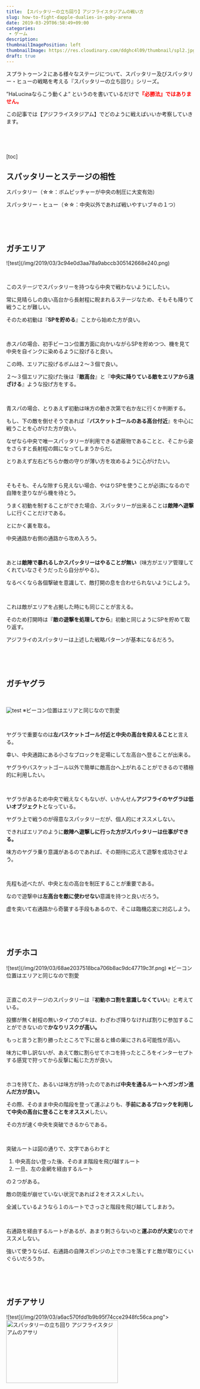 ```yaml
---
title: 【スパッタリーの立ち回り】アジフライスタジアムの戦い方
slug: how-to-fight-dapple-dualies-in-goby-arena
date: 2019-03-29T06:58:49+09:00
categories: 
 - ゲーム
description: 
thumbnailImagePosition: left
thumbnailImage: https://res.cloudinary.com/ddghc4l09/thumbnail/spl2.jpg
draft: true
---
```

<!--more-->

スプラトゥーン２にある様々なステージについて、スパッタリー及びスパッタリー・ヒューの戦略を考える『スパッタリーの立ち回り』シリーズ。

”HaLucinaならこう動くよ” というのを書いているだけで<span style="color: #ff0000;"><strong>『必勝法』ではありません。</strong></span>

この記事では【アジフライスタジアム】でどのように戦えばいいか考察していきます。

&nbsp;

&nbsp;

[toc]
<h2>スパッタリーとステージの相性</h2>
スパッタリー（☆☆：ボムピッチャーが中央の制圧に大変有効）

スパッタリー・ヒュー（☆☆：中央以外であれば戦いやすいブキの１つ）

&nbsp;

&nbsp;
<h2>ガチエリア</h2>
![test](/img/2019/03/3c94e0d3aa78a9abccb305142668e240.png)
&nbsp;

&nbsp;

このステージでスパッタリーを持つなら中央で戦わないようにしたい。

常に見晴らしの良い高台から長射程に睨まれるステージなため、そもそも降りて戦うことが難しい。

そのため初動は『<strong>SPを貯める</strong>』ことから始めた方が良い。

&nbsp;

赤スパの場合、初手ビーコン位置方面に向かいながらSPを貯めつつ、機を見て中央を自インクに染めるように投げると良い。

この時、エリアに投げるボムは２～３個で良い。

２～３個エリアに投げた後は『<strong>敵高台</strong>』と『<strong>中央に降りている敵をエリアから遠ざける</strong>』ような投げ方をする。

&nbsp;

青スパの場合、とりあえず初動は味方の動き次第で右か左に行くか判断する。

もし、下の敵を倒せそうであれば『<strong>バスケットゴールのある高台付近</strong>』を中心に戦うことを心がけた方が良い。

なぜなら中央で唯一スパッタリーが利用できる遮蔽物であることと、そこから姿をさらすと長射程の餌になってしまうからだ。

とりあえず左右どちらか敵の守りが薄い方を攻めるように心がけたい。

&nbsp;

そもそも、そんな隙すら見えない場合、やはりSPを使うことが必須になるので自陣を塗りながら機を待とう。

うまく初動を制することができた場合、スパッタリーが出来ることは<strong>敵陣へ遊撃</strong>しに行くことだけである。

とにかく裏を取る。

中央通路か右側の通路から攻め入ろう。

&nbsp;

あとは<strong>敵陣で暴れるしかスパッタリーはやることが無い</strong>（味方がエリア管理してくれていなさそうだったら自分がやる）。

なるべくなら各個撃破を意識して、敵打開の息を合わせられないようにしよう。

&nbsp;

これは敵がエリアを占拠した時にも同じことが言える。

そのため打開時は『<strong>敵の遊撃を処理してから</strong>』初動と同じようにSPを貯めて取り返す。

アジフライのスパッタリーは上述した戦略パターンが基本になるだろう。

&nbsp;

&nbsp;
<h2>ガチヤグラ</h2>
&nbsp;

![test](/img/2019/03/ba9077dcc0eb62d8ba1e087a50633e5a.png)
※ビーコン位置はエリアと同じなので割愛

&nbsp;

ヤグラで重要なのは<strong>左バスケットゴール付近と中央の高台を抑えること</strong>と言える。

幸い、中央通路にある小さなブロックを足場にして左高台へ登ることが出来る。

ヤグラやバスケットゴール以外で簡単に敵高台へ上がれることができるので積極的に利用したい。

&nbsp;

ヤグラがあるため中央で戦えなくもないが、いかんせん<strong>アジフライのヤグラは低いオブジェクト</strong>となっている。

ヤグラ上で戦うのが得意なスパッタリーだが、個人的にオススメしない。

できればエリアのように<strong>敵陣へ遊撃しに行った方がスパッタリーは仕事ができる。</strong>

味方のヤグラ乗り意識があるのであれば、その期待に応えて遊撃を成功させよう。

&nbsp;

先程も述べたが、中央と左の高台を制圧することが重要である。

なので遊撃中は<strong>左高台を敵に使わせない</strong>意識を持つと良いだろう。

虚を突いて右通路から奇襲する手段もあるので、そこは臨機応変に対応しよう。

&nbsp;

&nbsp;
<h2>ガチホコ</h2>
![test](/img/2019/03/68ae2037518bca706b8ac9dc47719c3f.png)
※ビーコン位置はエリアと同じなので割愛

&nbsp;

正直このステージのスパッタリーは『<strong>初動ホコ割を意識しなくていい</strong>』と考えている。

投擲が無く射程の無いタイプのブキは、わざわざ降りなければ割りに参加することができないので<strong>かなりリスクが高い。</strong>

もっと言うと割り勝ったところで下に居ると蜂の巣にされる可能性が高い。

味方に申し訳ないが、あえて敵に割らせてホコを持ったところをインターセプトする感覚で狩ってから反撃に転じた方が良い。

&nbsp;

ホコを持てた、あるいは味方が持ったのであれば<strong>中央を通るルートへガンガン進んだ方が良い。</strong>

その際、そのまま中央の階段を登って運ぶよりも、<strong>手前にあるブロックを利用して中央の高台に登ることをオススメ</strong>したい。

その方が速く中央を突破できるからである。

&nbsp;

突破ルートは図の通りで、文字であらわすと
<ol>
 	<li>中央高台い登った後、そのまま階段を飛び越すルート</li>
 	<li>一旦、左の金網を経由するルート</li>
</ol>
の２つがある。

敵の防衛が崩せていない状況であれば２をオススメしたい。

全滅しているようなら１のルートでさっさと階段を飛び越してしまおう。

&nbsp;

右通路を経由するルートがあるが、あまり刺さらないのと<strong>運ぶのが大変</strong>なのでオススメしない。

強いて使うならば、右通路の自陣スポンジの上でホコを落とすと敵が取りにくいぐらいだろうか。

&nbsp;

&nbsp;
<h2>ガチアサリ</h2>
![test](/img/2019/03/a6ac570fdd1b9b95f74cce2948fc56ca.png"><img class="alignnone size-medium wp-image-2921" src="https://hackheatharu.xyz/wp-content/uploads/2019/03/a6ac570fdd1b9b95f74cce2948fc56ca-300x169.png" alt="スパッタリーの立ち回り アジフライスタジアムのアサリ" width="300" height="169" /></a><a href="https://hackheatharu.xyz/wp-content/uploads/2018/11/2018102314494200-C616B031331154665D639EF16DA76BC0.jpg)
&nbsp;

&nbsp;

<strong>やることはエリアと同じ</strong>と言っていい。

ただし、図を見てわかる通りアサリは主に中央で湧く。

敵陣での遊撃も大事だが、少し見逃すと簡単にガチアサリを作られて割られてしまう。

&nbsp;

赤スパを持っているのであればビーコンをフル活用してアサリ集めに精を出して良いかもしれない。

攻め時であれば高台の至るところにビーコンを置いても全部役に立つので、インクが余っていれば常に植え続けよう。

青であれば敵の遊撃、特に<strong>中央高台を制圧できれば味方がアサリをシュートしやすい</strong>ことに繋がる。

位置的に自分がビーコンのような役割を果たすこともできるので、中央に敵が抜けない限りは高台制圧を維持すると良いだろう。
